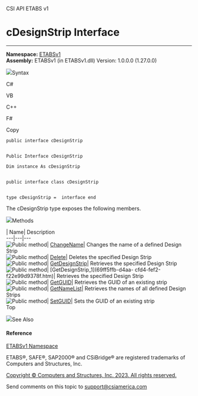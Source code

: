 ﻿

CSI API ETABS v1

# cDesignStrip Interface  
  
---  
  
**Namespace:** [ETABSv1](2780f1b8-2033-5289-2298-1cdb2a7508d9.htm)  
**Assembly:** ETABSv1 (in ETABSv1.dll) Version: 1.0.0.0 (1.27.0.0)

![](../icons/SectionExpanded.png)Syntax

C#

VB

C++

F#

Copy

    
    
    public interface cDesignStrip
    
    
    Public Interface cDesignStrip
    
    Dim instance As cDesignStrip
    
    
    public interface class cDesignStrip
    
    
    type cDesignStrip =  interface end

The cDesignStrip type exposes the following members.

![](../icons/SectionExpanded.png)Methods

| Name| Description  
---|---|---  
![Public method](../icons/pubmethod.gif)|
[ChangeName](ee3975e1-728b-2a72-34e5-5b3156812154.htm)|  Changes the name of a
defined Design Strip  
![Public method](../icons/pubmethod.gif)|
[Delete](5a545926-ea6d-04b4-309b-2df1dcd12f01.htm)|  Deletes the specified
Design Strip  
![Public method](../icons/pubmethod.gif)|
[GetDesignStrip](cbae6e9b-0b4d-0b54-e7d3-2d0ef5473bf4.htm)|  Retrieves the
specified Design Strip  
![Public method](../icons/pubmethod.gif)| [GetDesignStrip_1](69ff5ffb-d4aa-
cfd4-fef2-f22e99d9378f.htm)|  Retrieves the specified Design Strip  
![Public method](../icons/pubmethod.gif)|
[GetGUID](e205c556-d5cb-b7ad-8e16-72eb28bb523a.htm)|  Retrieves the GUID of an
existing strip  
![Public method](../icons/pubmethod.gif)|
[GetNameList](086cdb44-9f00-cae5-c317-07ca2c378aba.htm)|  Retrieves the names
of all defined Design Strips  
![Public method](../icons/pubmethod.gif)|
[SetGUID](345c7a9c-2725-7e7e-9a94-4012655a23e8.htm)|  Sets the GUID of an
existing strip  
Top

![](../icons/SectionExpanded.png)See Also

#### Reference

[ETABSv1 Namespace](2780f1b8-2033-5289-2298-1cdb2a7508d9.htm)

ETABS®, SAFE®, SAP2000® and CSiBridge® are registered trademarks of Computers
and Structures, Inc.  

[Copyright © Computers and Structures, Inc. 2023. All rights
reserved.](http://www.csiamerica.com)

Send comments on this topic to
[support@csiamerica.com](mailto:support%40csiamerica.com?Subject=CSI%20API%20ETABS%20v1)

